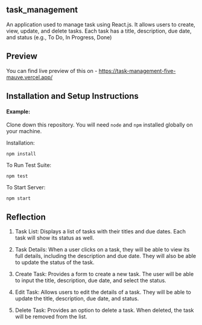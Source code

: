 ## task_management

An application used to manage task using React.js.
It allows users to create, view, update, and delete tasks. 
Each task has a title, description, due date, and status (e.g., To Do, In Progress, Done)

## Preview
You can find live preview of this on - https://task-management-five-mauve.vercel.app/

## Installation and Setup Instructions

#### Example:  

Clone down this repository. You will need `node` and `npm` installed globally on your machine.  

Installation:

`npm install`  

To Run Test Suite:  

`npm test`  

To Start Server:

`npm start`  

## Reflection

1. Task List: Displays a list of tasks with their titles and due dates. Each task will show its status as well.

2. Task Details: When a user clicks on a task, they will be able to view its full details, including the description and due date. They will also be able to update the status of the task.

3. Create Task: Provides a form to create a new task. The user will be able to input the title, description, due date, and select the status.

4. Edit Task: Allows users to edit the details of a task. They will be able to update the title, description, due date, and status.

5. Delete Task: Provides an option to delete a task. When deleted, the task will be removed from the list.
